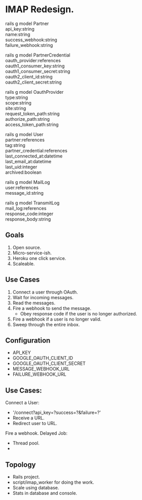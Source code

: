 # IMAP Redesign.

rails g model Partner \
    api_key:string \
    name:string \
    success_webhook:string \
    failure_webhook:string

rails g model PartnerCredential \
    oauth_provider:references \
    oauth1_consumer_key:string \
    oauth1_consumer_secret:string \
    oauth2_client_id:string \
    oauth2_client_secret:string

rails g model OauthProvider \
    type:string \
    scope:string \
    site:string \
    request_token_path:string \
    authorize_path:string \
    access_token_path:string

rails g model User \
    partner:references \
    tag:string \
    partner_credential:references \
    last_connected_at:datetime \
    last_email_at:datetime \
    last_uid:integer \
    archived:boolean

rails g model MailLog \
    user:references \
    message_id:string

rails g model TransmitLog \
    mail_log:references \
    response_code:integer \
    response_body:string

## Goals

1. Open source.
2. Micro-service-ish.
2. Heroku one click service.
3. Scaleable.

## Use Cases

1. Connect a user through OAuth.
2. Wait for incoming messages.
3. Read the messages.
4. Fire a webhook to send the message.
   + Obey response code if the user is no longer authorized.
5. Fire a webhook if a user is no longer valid.
6. Sweep through the entire inbox.

## Configuration

+ API_KEY
+ GOOGLE_OAUTH_CLIENT_ID
+ GOOGLE_OAUTH_CLIENT_SECRET
+ MESSAGE_WEBHOOK_URL
+ FAILURE_WEBHOOK_URL

## Use Cases:

Connect a User:

+ '/connect?api_key=?success=?&failure=?'
+ Receive a URL.
+ Redirect user to URL.

Fire a webhook. Delayed Job:

+ Thread pool.
+

## Topology

+ Rails project.
+ script/imap_worker for doing the work.
+ Scale using database.
+ Stats in database and console.
